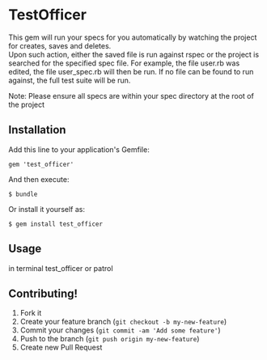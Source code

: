 # TestOfficer

This gem will run your specs for you automatically by watching the project for creates, saves and deletes.  
Upon such action, either the saved file is run against rspec or the project is searched for the specified
spec file.  For example, the file user.rb was edited, the file user_spec.rb will then be run.  If no file
can be found to run against, the full test suite will be run.

Note:  Please ensure all specs are within your spec directory at the root of the project

## Installation

Add this line to your application's Gemfile:

    gem 'test_officer'

And then execute:

    $ bundle

Or install it yourself as:

    $ gem install test_officer

## Usage

in terminal
  test_officer
  or
  patrol

## Contributing!

1. Fork it
2. Create your feature branch (`git checkout -b my-new-feature`)
3. Commit your changes (`git commit -am 'Add some feature'`)
4. Push to the branch (`git push origin my-new-feature`)
5. Create new Pull Request
